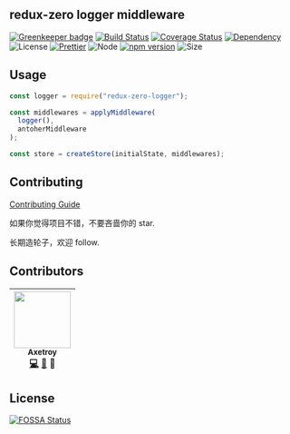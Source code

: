 ## redux-zero logger middleware

[![Greenkeeper badge](https://badges.greenkeeper.io/axetroy/redux-zero-logger.svg)](https://greenkeeper.io/)
[![Build Status](https://travis-ci.org/axetroy/redux-zero-logger.svg?branch=master)](https://travis-ci.org/axetroy/redux-zero-logger)
[![Coverage Status](https://coveralls.io/repos/github/axetroy/redux-zero-logger/badge.svg?branch=master)](https://coveralls.io/github/axetroy/redux-zero-logger?branch=master)
[![Dependency](https://david-dm.org/axetroy/redux-zero-logger.svg)](https://david-dm.org/axetroy/redux-zero-logger)
![License](https://img.shields.io/badge/license-Apache-green.svg)
[![Prettier](https://img.shields.io/badge/Code%20Style-Prettier-green.svg)](https://github.com/prettier/prettier)
![Node](https://img.shields.io/badge/node-%3E=6.0-blue.svg?style=flat-square)
[![npm version](https://badge.fury.io/js/redux-zero-logger.svg)](https://badge.fury.io/js/redux-zero-logger)
![Size](https://github-size-badge.herokuapp.com/axetroy/redux-zero-logger.svg)

## Usage

```javascript
const logger = require("redux-zero-logger");

const middlewares = applyMiddleware(
  logger(),
  antoherMiddleware
);

const store = createStore(initialState, middlewares);
```

## Contributing

[Contributing Guide](https://github.com/axetroy/redux-zero-logger/blob/master/CONTRIBUTING.md)

如果你觉得项目不错，不要吝啬你的 star.

长期造轮子，欢迎 follow.

## Contributors

<!-- ALL-CONTRIBUTORS-LIST:START - Do not remove or modify this section -->

| [<img src="https://avatars1.githubusercontent.com/u/9758711?v=3" width="100px;"/><br /><sub>Axetroy</sub>](http://axetroy.github.io)<br />[💻](https://github.com/axetroy/redux-zero-logger/commits?author=axetroy) [🐛](https://github.com/axetroy/redux-zero-logger/issues?q=author%3Aaxetroy) 🎨 |
| :---------------------------------------------------------------------------------------------------------------------------------------------------------------------------------------------------------------------------------------------------------------------: |


<!-- ALL-CONTRIBUTORS-LIST:END -->

## License

[![FOSSA Status](https://app.fossa.io/api/projects/git%2Bgithub.com%2Faxetroy%2Fredux-zero-logger.svg?type=large)](https://app.fossa.io/projects/git%2Bgithub.com%2Faxetroy%2Fredux-zero-logger?ref=badge_large)
